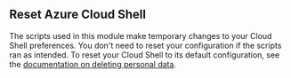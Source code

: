## Reset Azure Cloud Shell

The scripts used in this module make temporary changes to your Cloud Shell preferences. You don't need to reset your configuration if the scripts ran as intended. To reset your Cloud Shell to its default configuration, see the [documentation on deleting personal data](/azure/cloud-shell/troubleshooting#delete?azure-portal=true).
